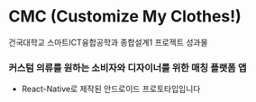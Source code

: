 # CMC (Customize My Clothes!)
건국대학교 스마트ICT융합공학과 종합설계1 프로젝트 성과물
### 커스텀 의류를 원하는 소비자와 디자이너를 위한 매칭 플랫폼 앱
* React-Native로 제작된 안드로이드 프로토타입입니다
